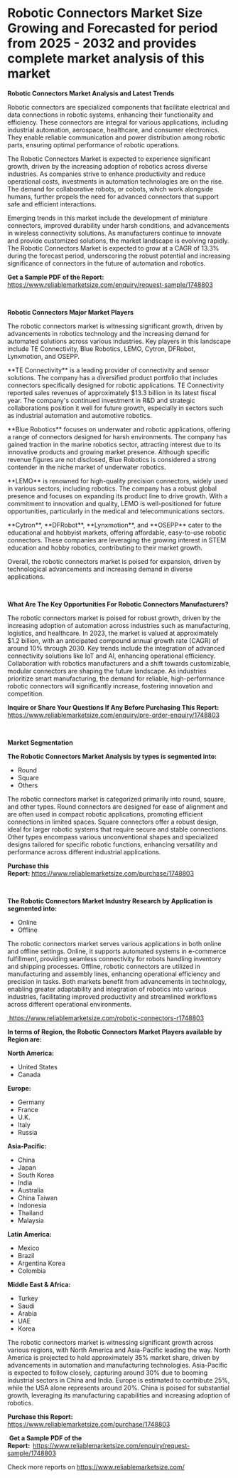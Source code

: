 <p><h1>Robotic Connectors Market Size Growing and Forecasted for period from 2025 - 2032 and provides complete market analysis of this market</h1></p><p><strong>Robotic Connectors Market Analysis and Latest Trends</strong></p>
<p><p>Robotic connectors are specialized components that facilitate electrical and data connections in robotic systems, enhancing their functionality and efficiency. These connectors are integral for various applications, including industrial automation, aerospace, healthcare, and consumer electronics. They enable reliable communication and power distribution among robotic parts, ensuring optimal performance of robotic operations.</p><p>The Robotic Connectors Market is expected to experience significant growth, driven by the increasing adoption of robotics across diverse industries. As companies strive to enhance productivity and reduce operational costs, investments in automation technologies are on the rise. The demand for collaborative robots, or cobots, which work alongside humans, further propels the need for advanced connectors that support safe and efficient interactions.</p><p>Emerging trends in this market include the development of miniature connectors, improved durability under harsh conditions, and advancements in wireless connectivity solutions. As manufacturers continue to innovate and provide customized solutions, the market landscape is evolving rapidly. The Robotic Connectors Market is expected to grow at a CAGR of 13.3% during the forecast period, underscoring the robust potential and increasing significance of connectors in the future of automation and robotics.</p></p>
<p><strong>Get a Sample PDF of the Report:&nbsp;</strong> <a href="https://www.reliablemarketsize.com/enquiry/request-sample/1748803?utm_campaign=3129&utm_medium=2&utm_source=Github&utm_content=ia&utm_term=07032025&utm_id=robotic-connectors">https://www.reliablemarketsize.com/enquiry/request-sample/1748803</a></p>
<p>&nbsp;</p>
<p><strong>Robotic Connectors Major Market Players</strong></p>
<p><p>The robotic connectors market is witnessing significant growth, driven by advancements in robotics technology and the increasing demand for automated solutions across various industries. Key players in this landscape include TE Connectivity, Blue Robotics, LEMO, Cytron, DFRobot, Lynxmotion, and OSEPP.</p><p>**TE Connectivity** is a leading provider of connectivity and sensor solutions. The company has a diversified product portfolio that includes connectors specifically designed for robotic applications. TE Connectivity reported sales revenues of approximately $13.3 billion in its latest fiscal year. The company's continued investment in R&D and strategic collaborations position it well for future growth, especially in sectors such as industrial automation and automotive robotics.</p><p>**Blue Robotics** focuses on underwater and robotic applications, offering a range of connectors designed for harsh environments. The company has gained traction in the marine robotics sector, attracting interest due to its innovative products and growing market presence. Although specific revenue figures are not disclosed, Blue Robotics is considered a strong contender in the niche market of underwater robotics.</p><p>**LEMO** is renowned for high-quality precision connectors, widely used in various sectors, including robotics. The company has a robust global presence and focuses on expanding its product line to drive growth. With a commitment to innovation and quality, LEMO is well-positioned for future opportunities, particularly in the medical and telecommunications sectors.</p><p>**Cytron**, **DFRobot**, **Lynxmotion**, and **OSEPP** cater to the educational and hobbyist markets, offering affordable, easy-to-use robotic connectors. These companies are leveraging the growing interest in STEM education and hobby robotics, contributing to their market growth.</p><p>Overall, the robotic connectors market is poised for expansion, driven by technological advancements and increasing demand in diverse applications.</p></p>
<p>&nbsp;</p>
<p><strong>What Are The Key Opportunities For Robotic Connectors Manufacturers?</strong></p>
<p><p>The robotic connectors market is poised for robust growth, driven by the increasing adoption of automation across industries such as manufacturing, logistics, and healthcare. In 2023, the market is valued at approximately $1.2 billion, with an anticipated compound annual growth rate (CAGR) of around 10% through 2030. Key trends include the integration of advanced connectivity solutions like IoT and AI, enhancing operational efficiency. Collaboration with robotics manufacturers and a shift towards customizable, modular connectors are shaping the future landscape. As industries prioritize smart manufacturing, the demand for reliable, high-performance robotic connectors will significantly increase, fostering innovation and competition.</p></p>
<p><strong>Inquire or Share Your Questions If Any Before Purchasing This Report:</strong> <a href="https://www.reliablemarketsize.com/enquiry/pre-order-enquiry/1748803?utm_campaign=3129&utm_medium=2&utm_source=Github&utm_content=ia&utm_term=07032025&utm_id=robotic-connectors">https://www.reliablemarketsize.com/enquiry/pre-order-enquiry/1748803</a></p>
<p>&nbsp;</p>
<p><strong>Market Segmentation</strong></p>
<p><strong>The Robotic Connectors Market Analysis by types is segmented into:</strong></p>
<p><ul><li>Round</li><li>Square</li><li>Others</li></ul></p>
<p><p>The robotic connectors market is categorized primarily into round, square, and other types. Round connectors are designed for ease of alignment and are often used in compact robotic applications, promoting efficient connections in limited spaces. Square connectors offer a robust design, ideal for larger robotic systems that require secure and stable connections. Other types encompass various unconventional shapes and specialized designs tailored for specific robotic functions, enhancing versatility and performance across different industrial applications.</p></p>
<p><strong>Purchase this Report:&nbsp;</strong><a href="https://www.reliablemarketsize.com/purchase/1748803?utm_campaign=3129&utm_medium=2&utm_source=Github&utm_content=ia&utm_term=07032025&utm_id=robotic-connectors">https://www.reliablemarketsize.com/purchase/1748803</a></p>
<p>&nbsp;</p>
<p><strong>The Robotic Connectors Market Industry Research by Application is segmented into:</strong></p>
<p><ul><li>Online</li><li>Offline</li></ul></p>
<p><p>The robotic connectors market serves various applications in both online and offline settings. Online, it supports automated systems in e-commerce fulfillment, providing seamless connectivity for robots handling inventory and shipping processes. Offline, robotic connectors are utilized in manufacturing and assembly lines, enhancing operational efficiency and precision in tasks. Both markets benefit from advancements in technology, enabling greater adaptability and integration of robotics into various industries, facilitating improved productivity and streamlined workflows across different operational environments.</p></p>
<p><a href="https://www.reliablemarketsize.com/robotic-connectors-r1748803?utm_campaign=3129&utm_medium=2&utm_source=Github&utm_content=ia&utm_term=07032025&utm_id=robotic-connectors">&nbsp;https://www.reliablemarketsize.com/robotic-connectors-r1748803</a></p>
<p><strong>In terms of Region, the Robotic Connectors Market Players available by Region are:</strong></p>
<p>
    <p> <strong> North America: </strong>
        <ul>
            <li>United States</li>
            <li>Canada</li>
        </ul>
        </p> 
    <p> <strong> Europe: </strong>
        <ul>
            <li>Germany</li>
            <li>France</li>
            <li>U.K.</li>
            <li>Italy</li>
            <li>Russia</li>
        </ul>
        </p> 
    <p> <strong> Asia-Pacific: </strong>
        <ul>
            <li>China</li>
            <li>Japan</li>
            <li>South Korea</li>
            <li>India</li>
            <li>Australia</li>
            <li>China Taiwan</li>
            <li>Indonesia</li>
            <li>Thailand</li>
            <li>Malaysia</li>
        </ul>
        </p> 
    <p> <strong> Latin America: </strong>
        <ul>
            <li>Mexico</li>
            <li>Brazil</li>
            <li>Argentina Korea</li>
            <li>Colombia</li>
        </ul>
        </p> 
    <p> <strong> Middle East & Africa: </strong>
        <ul>
            <li>Turkey</li>
            <li>Saudi</li>
            <li>Arabia</li>
            <li>UAE</li>
            <li>Korea</li>
        </ul>
    </p>
    </p>
<p><p>The robotic connectors market is witnessing significant growth across various regions, with North America and Asia-Pacific leading the way. North America is projected to hold approximately 35% market share, driven by advancements in automation and manufacturing technologies. Asia-Pacific is expected to follow closely, capturing around 30% due to booming industrial sectors in China and India. Europe is estimated to contribute 25%, while the USA alone represents around 20%. China is poised for substantial growth, leveraging its manufacturing capabilities and increasing adoption of robotics.</p></p>
<p><strong>Purchase this Report: </strong><a href="https://www.reliablemarketsize.com/purchase/1748803?utm_campaign=3129&utm_medium=2&utm_source=Github&utm_content=ia&utm_term=07032025&utm_id=robotic-connectors">https://www.reliablemarketsize.com/purchase/1748803</a></p>
<p>&nbsp;<strong>Get a Sample PDF of the Report:&nbsp;&nbsp;</strong><a href="https://www.reliablemarketsize.com/enquiry/request-sample/1748803?utm_campaign=3129&utm_medium=2&utm_source=Github&utm_content=ia&utm_term=07032025&utm_id=robotic-connectors">https://www.reliablemarketsize.com/enquiry/request-sample/1748803</a></p>
<p><strong></strong></p>
<p>Check more reports on <a href="https://www.reliablemarketsize.com/?utm_campaign=3129&utm_medium=2&utm_source=Github&utm_content=ia&utm_term=07032025&utm_id=robotic-connectors">https://www.reliablemarketsize.com/</a></p>